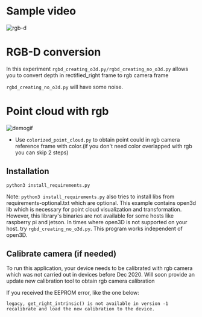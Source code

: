 

# Sample video
![rgb-d](https://media.giphy.com/media/SnW9p4r3feMQGOmayy/giphy.gif)

# RGB-D conversion

In this experiment `rgbd_creating_o3d.py/rgbd_creating_no_o3d.py` allows you to convert depth in rectified_right frame to rgb camera frame

`rgbd_creating_no_o3d.py` will have some noise.

# Point cloud with rgb 
![demogif](https://media.giphy.com/media/UeAlkPpeHaxItO0NJ6/giphy.gif)


 - Use `colorized_point_cloud.py` to obtain point could in rgb camera reference frame with color.(if you don't need color overlapped with rgb you can skip 2 steps)

## Installation

```
python3 install_requirements.py
```
Note: `python3 install_requirements.py` also tries to install libs from requirements-optional.txt which are optional. This example contains open3d lib which is necessary for point cloud visualization and transformation. However, this library's binaries are not available for some hosts like raspberry pi and jetson. 
In times where open3D is not supported on your host. try  `rgbd_creating_no_o3d.py`. This program works independent of open3D.


## Calibrate camera (if needed)

To run this application, your device needs to be calibrated with rgb camera which was not carried out in devices before Dec 2020. Will soon provide an update new calibration tool to obtain rgb camera calibration

If you received the EEPROM error, like the one below:



```
legacy, get_right_intrinsic() is not available in version -1
recalibrate and load the new calibration to the device. 
```

